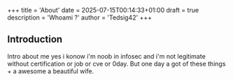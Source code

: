 +++
title = 'About'
date = 2025-07-15T00:14:33+01:00
draft = true
description = 'Whoami ?'
author = 'Tedsig42'
+++

## Introduction

Intro about me yes i konow i'm noob in infosec and i'm not legitimate without certification or job or cve 
or 0day. But one day a got of these things + a awesome a beautiful wife.
